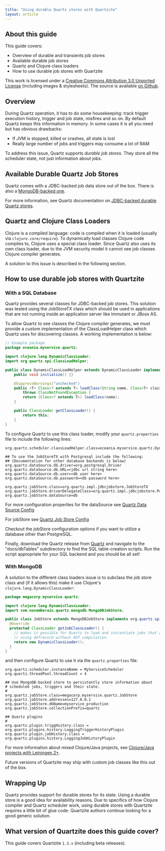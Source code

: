 ```yaml
---
title: "Using durable Quartz stores with Quartzite"
layout: article
---
```


## About this guide

This guide covers:

 * Overview of durable and transients job stores
 * Available durable job stores
 * Quartz and Clojure class loaders
 * How to use durable job stores with Quartzite

This work is licensed under a <a rel="license" href="http://creativecommons.org/licenses/by/3.0/">Creative Commons Attribution 3.0 Unported License</a> (including images & stylesheets). The source is available [on Github](https://github.com/clojurewerkz/quartzite.docs).


## Overview

During Quartz operation, it has to do some housekeeping: track trigger execution history,
trigger and job state, misfires and so on. By default Quartz keeps this information
in memory. In some cases it is all you need but has obvious drawbacks:

 * If JVM is stopped, killed or crashes, all state is lost
 * Really large number of jobs and triggers may consume a lot of RAM

To address this issue, Quartz supports *durable job stores*. They
store all the scheduler state, not just information about jobs.


## Available Durable Quartz Job Stores

Quartz comes with a JDBC-backed job data store out of the box. There is also a [MongoDB-backed one](https://github.com/michaelklishin/quartz-mongodb).

For more information, see Quartz documentation on [JDBC-backed durable Quartz stores](http://quartz-scheduler.org/documentation/quartz-2.x/configuration/ConfigJobStoreTX).


## Quartz and Clojure Class Loaders

Clojure is a compiled language: code is compiled when it is loaded (usually via `clojure.core/require`). To dynamically
load classes Clojure code compiles to, Clojure uses a special class loader. Since Quartz also uses its own class loader,
due to the JVM security model it cannot see job classes Clojure compiler generates.

A solution to this issue is described in the following section.


## How to use durable job stores with Quartzite

### With a SQL Database

Quartz provides several classes for JDBC-backed job stores. This solution was
tested using the JobStoreTX class which should be used in applications that
are not running inside an application server like Immutant or JBoss AS.

To allow Quartz to see classes the Clojure compiler generates, we must provide a
custom implementation of the ClassLoadHelper class which Quartz uses for
discovering classes. A working implementation is below:

``` java
// Example package
package oceania.myservice.quartz;

import clojure.lang.DynamicClassLoader;
import org.quartz.spi.ClassLoadHelper;

public class DynamicClassLoadHelper extends DynamicClassLoader implements ClassLoadHelper {
    public void initialize() {}

    @SuppressWarnings("unchecked")
    public <T> Class<? extends T> loadClass(String name, Class<T> clazz)
        throws ClassNotFoundException {
        return (Class<? extends T>) loadClass(name);
    }

    public ClassLoader getClassLoader() {
        return this;
    }
}
```


To configure Quartz to use this class loader, modify your `quartz.properties` file
to include the following lines:

```
org.quartz.scheduler.classLoadHelper.class=oceania.myservice.quartz.DynamicClassLoadHelper

## To use the JobStoreTX with Postgresql include the following:
## (Documentation for other database backends is below)
org.quartz.dataSource.db.driver=org.postgresql.Driver
org.quartz.dataSource.db.URL=<jdbc url string here>
org.quartz.dataSource.db.user=<db user here>
org.quartz.dataSource.db.password=<db password here>

org.quartz.jobStore.class=org.quartz.impl.jdbcjobstore.JobStoreTX
org.quartz.jobStore.driverDelegateClass=org.quartz.impl.jdbcjobstore.PostgreSQLDelegate
org.quartz.jobStore.dataSource=db
```

For more configuration properties for the dataSource see [Quartz Data Source Config](http://quartz-scheduler.org/documentation/quartz-2.2.x/configuration/ConfigDataSources)

For jobStore see [Quartz Job Store Config](http://quartz-scheduler.org/documentation/quartz-2.2.x/configuration/ConfigJobStoreTX)

Checkout the jobStore configuration options if you want to utilize a database other than PostgreSQL.


Finally, download the Quartz release from [Quartz](http://quartz-scheduler.org/downloads) and navigate to the "docs/dbTables" subdirectory to find the SQL table-creation scripts. Run the script appropriate for your SQL backend and you should be all set!


### With MongoDB

A solution to the different class loaders issue is to subclass the job store class and (if it allows this) make it use
Clojure's `clojure.lang.DynamicClassLoader`:

``` java
package megacorp.myservice.quartz;

import clojure.lang.DynamicClassLoader;
import com.novemberain.quartz.mongodb.MongoDBJobStore;

public class JobStore extends MongoDBJobStore implements org.quartz.spi.JobStore {
  @Override
  protected ClassLoader getJobClassLoader() {
    // makes it possible for Quartz to load and instantiate jobs that are defined
    // using defrecord without AOT compilation.
    return new DynamicClassLoader();
  }
}
```

and then configure Quartz to use it via the `quartz.properties` file:

```
org.quartz.scheduler.instanceName = MyServiceScheduler
org.quartz.threadPool.threadCount = 4

## Use MongoDB-backed store to persistently store information about
# scheduled jobs, triggers and their state.
#
org.quartz.jobStore.class=megacorp.myservice.quartz.JobStore
org.quartz.jobStore.addresses=127.0.0.1
org.quartz.jobStore.dbName=myservice_production
org.quartz.jobStore.collectionPrefix=quartz

## Quartz plugins
#
org.quartz.plugin.triggHistory.class = org.quartz.plugins.history.LoggingTriggerHistoryPlugin
org.quartz.plugin.jobHistory.class = org.quartz.plugins.history.LoggingJobHistoryPlugin
```

For more information about mixed Clojure/Java projects, see [Clojure/Java projects with Leiningen 2+](https://github.com/technomancy/leiningen/blob/master/doc/MIXED_PROJECTS.md).

Future versions of Quartzite may ship with custom job classes like this out of the box.


## Wrapping Up

Quartz provides support for durable stores for its state. Using a durable store
is a good idea for availability reasons. Due to specifics of how Clojure compiler
and Quartz scheduler work, using durable stores with Quartzite requires a little
bit of glue code. Quartzite authors continue looking for a good generic solution.


## What version of Quartzite does this guide cover?

This guide covers Quartzite `1.3.x` (including beta releases).
